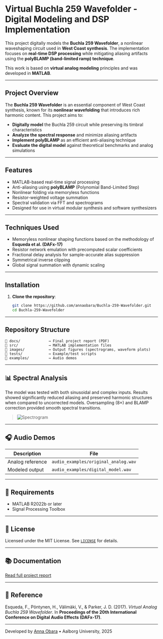 # Virtual Buchla 259 Wavefolder - Digital Modeling and DSP Implementation  

This project digitally models the **Buchla 259 Wavefolder**, a nonlinear waveshaping circuit used in **West Coast synthesis**. The implementation focuses on **real-time DSP processing** while mitigating aliasing artifacts using the **polyBLAMP (band-limited ramp) technique**.  

This work is based on **virtual analog modeling** principles and was developed in **MATLAB**.  

---

## Project Overview  

The **Buchla 259 Wavefolder** is an essential component of West Coast synthesis, known for its **nonlinear wavefolding** that introduces rich harmonic content. This project aims to:  

- **Digitally model** the Buchla 259 circuit while preserving its timbral characteristics  
- **Analyze the spectral response** and minimize aliasing artifacts  
- **Implement polyBLAMP** as an efficient anti-aliasing technique  
- **Evaluate the digital model** against theoretical benchmarks and analog simulations

---

## Features  
- MATLAB-based real-time signal processing
- Anti-aliasing using **polyBLAMP** (Polynomial Band-Limited Step)
- Nonlinear folding via memoryless functions
- Resistor-weighted voltage summation
- Spectral validation via FFT and spectrograms
- Designed for use in virtual modular synthesis and software synthesizers

---

## Techniques Used

- Memoryless nonlinear shaping functions based on the methodology of **Esqueda et al. (DAFx-17)**
- Resistor network emulation with precomputed scalar coefficients
- Fractional delay analysis for sample-accurate alias suppression
- Symmetrical inverse clipping
- Global signal summation with dynamic scaling

---

## Installation
1. **Clone the repository**:  
   ```bash
   git clone https://github.com/annaobara/Buchla-259-Wavefolder.git
   cd Buchla-259-Wavefolder

---

## Repository Structure

```
📁 docs/             → Final project report (PDF)
📁 src/              → MATLAB implementation files
📁 images/           → Output figures (spectrograms, waveform plots)
📁 tests/            → Example/test scripts
📁 examples/         → Audio demos
```

---

## 📊 Spectral Analysis

The model was tested with both sinusoidal and complex inputs. Results showed significantly reduced aliasing and preserved harmonic structures when compared to uncorrected models. Oversampling (8×) and BLAMP correction provided smooth spectral transitions.

> ![Spectrogram](images/spectrogram.jpg)

---

## 🎧 Audio Demos

| Description         | File                           |
|---------------------|--------------------------------|
| Analog reference     | `audio_examples/original_analog.wav` |
| Modeled output       | `audio_examples/digital_model.wav`   |

---

## 🔧 Requirements

- MATLAB R2022b or later  
- Signal Processing Toolbox  

---

## 📄 License

Licensed under the MIT License. See [`LICENSE`](LICENSE) for details.

---

## 📚 Documentation

[Read full project report](docs/DSP_2024_fall.pdf)

---

## 🔗 Reference

Esqueda, F., Pöntynen, H., Välimäki, V., & Parker, J. D. (2017). *Virtual Analog Buchla 259 Wavefolder*. In **Proceedings of the 20th International Conference on Digital Audio Effects (DAFx-17)**.

---

Developed by [Anna Obara](https://github.com/annaobara) • Aalborg University, 2025

 
